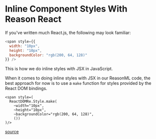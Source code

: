 # Inline Component Styles With Reason React

If you've written much React.js, the following may look familiar:

```javascript
<span style={{
  width: "10px",
  height: "10px",
  backgroundColor: "rgb(200, 64, 128)"
}} />
```

This is how we do inline styles with JSX in JavaScript.

When it comes to doing inline styles with JSX in our ReasonML code, the best
approach for now is to use a `make` function for styles provided by the
React DOM bindings.

```reason
<span style=(
  ReactDOMRe.Style.make(
    ~width="10px",
    ~height="10px",
    ~backgroundColor="rgb(200, 64, 128)",
    ())
)/>
```

[source](https://reasonml.github.io/reason-react/docs/en/style.html)
